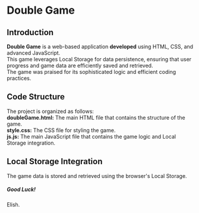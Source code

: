 # Double Game 

## Introduction
**Double Game** is a web-based application **developed** using HTML, CSS, and advanced JavaScript.<br>
This game leverages Local Storage for data persistence, ensuring that user progress and game data are efficiently saved and retrieved. <br>
The game was praised for its sophisticated logic and efficient coding practices.
## Code Structure
The project is organized as follows:<br>
**doubleGame.html:** The main HTML file that contains the structure of the game.<br>
**style.css:** The CSS file for styling the game.<br>
**js.js:** The main JavaScript file that contains the game logic and Local Storage integration.<br>
## Local Storage Integration
The game data is stored and retrieved using the browser's Local Storage.


##### Good Luck!
Elish.
